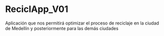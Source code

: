 # ReciclApp_V01
Aplicación que nos permitirá optimizar el proceso de reciclaje en la ciudad de Medellín y posteriormente para las demás ciudades 
